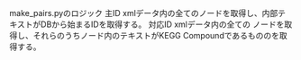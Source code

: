 make_pairs.pyのロジック
主ID
xmlデータ内の全ての<drug><drugbank-id>ノードを取得し、内部テキストがDBから始まるIDを取得する。
対応ID
xmlデータ内の全ての
<drug><external-identifiers><external-identifier>ノードを取得し、それらのうち<resource>ノード内のテキストがKEGG Compoundであるものの<identifier>を取得する。
